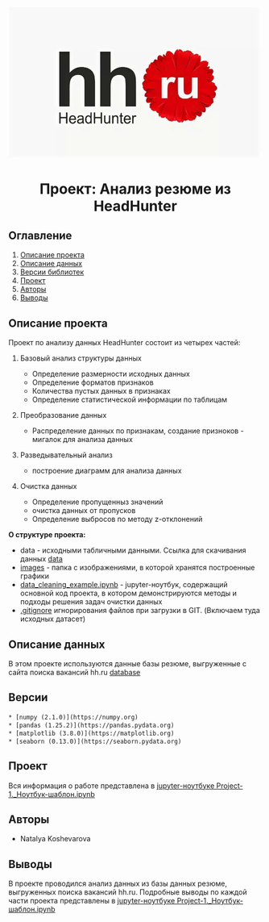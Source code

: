 
![](https://raw.githubusercontent.com/AndreyRysistov/DatasetsForPandas/main/hh%20label.jpg)
# <center> Проект: Анализ резюме из HeadHunter </center>
## Оглавление
1. [Описание проекта](#Описание-проекта)
2. [Описание данных](#Описание-данных)
3. [Версии библиотек](#Версии)
5. [Проект](#Проект)
6. [Авторы](#Авторы)
7. [Выводы](#Выводы)

## Описание проекта

Проект по анализу данных HeadHunter состоит из четырех частей:

1. Базовый анализ структуры данных
    * Определение размерности исходных данных
    * Определение форматов признаков
    * Количества пустых данных в признаках
    * Определение статистической информации по таблицам

2. Преобразование данных
    * Распределение данных по признакам, создание призноков - мигалок для анализа данных

3. Разведывательный анализ
    * построение диаграмм для анализа данных

4. Очистка данных
    * Определение пропущенныз значений
    * очистка данных от пропусков
    * Определение выбросов по методу z-отклонений


**О структуре проекта:**
* data - исходными табличными данными. Ссылка для скачивания данных [data](https://drive.google.com/drive/folders/1lhyMMxnmf3QWrD6JAp4NWVbwZ6pPoTx2?usp=sharing)
* [images](./images) - папка с изображениями, в которой хранятся построенные графики
* [data_cleaning_example.ipynb](./data_cleaning_example.ipynb) - jupyter-ноутбук, содержащий основной код проекта, в котором демонстрируются методы и подходы решения задач очистки данных
* [.gitignore](./.gitignore) игнорирования файлов при загрузки в GIT. (Включаем туда исходных датасет)


## Описание данных
В этом проекте используются данные базы резюме, выгруженные с сайта поиска вакансий hh.ru [database](https://drive.google.com/file/d/1Kb78mAWYKcYlellTGhIjPI-bCcKbGuTn/view) 

## Версии
    * [numpy (2.1.0)](https://numpy.org)
    * [pandas (1.25.2)](https://pandas.pydata.org)
    * [matplotlib (3.8.0)](https://matplotlib.org)
    * [seaborn (0.13.0)](https://seaborn.pydata.org)

## Проект
Вся информация о работе представлена в [jupyter-ноутбуке Project-1._Ноутбук-шаблон.ipynb](/Project-1/Project-1._Ноутбук-шаблон.ipynb)

## Авторы

* Natalya Koshevarova

## Выводы

В проекте проводился анализ данных из базы данных резюме, выгруженных поиска вакансий hh.ru.
Подробные выводы по каждой части проекта представлены в [jupyter-ноутбуке Project-1._Ноутбук-шаблон.ipynb](/Project-1/Project-1._Ноутбук-шаблон.ipynb)
